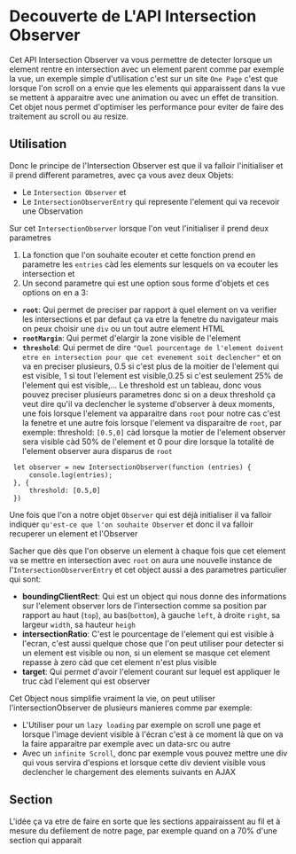 # Decouverte de L'API Intersection Observer

Cet API Intersection Observer va vous permettre de detecter lorsque un element rentre en intersection avec un element parent comme par exemple la vue, un exemple simple d'utilisation c'est sur un site `One Page` c'est que lorsque l'on scroll on a envie que les elements qui apparaissent dans la vue se mettent à apparaitre avec une animation ou avec un effet de transition.
Cet objet nous permet d'optimiser les performance pour eviter de faire des traitement au scroll ou au resize.

## Utilisation

 Donc le principe de l'Intersection Observer est que il va falloir l'initialiser et il prend different parametres, avec ça vous avez deux Objets:

- Le `Intersection Observer` et
- Le `IntersectionObserverEntry` qui represente l'element qui va recevoir une Observation

Sur cet `IntersectionObserver` lorsque l'on veut l'initialiser il prend deux parametres

1. La fonction que l'on souhaite ecouter et cette fonction prend en parametre les `entries` càd les elements sur lesquels on va ecouter les intersection et
2. Un second parametre qui est une option sous forme d'objets et ces options on en a 3:

- **`root`**: Qui permet de preciser par rapport à quel element on va verifier les intersections et par defaut ça va etre la fenetre du navigateur mais on peux choisir une `div` ou un tout autre element HTML
- **`rootMargin`**: Qui permet d'elargir la zone visible de l'element
- **`threshold`**: Qui permet de dire `"Quel pourcentage de l'element doivent etre en intersection pour que cet evenement soit declencher"` et on va en preciser plusieurs, 0.5 si c'est plus de la moitier de l'element qui est visible, 1 si tout l'element est visible,0.25 si c'est seulement 25% de l'element qui est visible,...
Le threshold est un tableau, donc vous pouvez preciser plusieurs parametres donc si on a deux threshold ça veut dire qu'il va declencher le systeme d'observer à deux moments, une fois lorsque l'element va apparaitre dans `root` pour notre cas c'est la fenetre et une autre fois lorsque l'element va disparaitre de `root`, par exemple: threshold: `[0.5,0]` càd lorsque la motier de l'element observer sera visible càd 50% de l'element et 0 pour dire lorsque la totalité de l'element observer aura disparus de `root`

```{JS}
 let observer = new IntersectionObserver(function (entries) {
     console.log(entries);
 }, {
     threshold: [0.5,0]
 })
```

Une fois que l'on a notre objet `Observer` qui est déjà initialiser il va falloir indiquer `qu'est-ce que l'on souhaite Observer` et donc il va falloir recuperer un element et l'Observer

Sacher que dès que l'on observe un element à chaque fois que cet element va se mettre en intersection avec `root` on aura une nouvelle instance de l'`IntersectionObserverEntry` et cet object aussi a des parametres particulier qui sont:

- **boundingClientRect**: Qui est un object qui nous donne des informations sur l'element observer lors de l'intersection comme sa position par rapport au haut (`top`), au bas(`bottom`), à gauche `left`, à droite `right`, sa largeur `width`, sa hauteur `heigh`
- **intersectionRatio**: C'est le pourcentage de l'element qui est visible à l'ecran, c'est aussi quelque chose que l'on peut utiliser pour detecter si un element est visible ou non, si un element se masque cet element repasse à zero càd que cet element n'est plus visible
- **target**: Qui permet d'avoir l'element courant sur lequel est appliquer le truc càd l'element qui est observer

Cet Object nous simplifie vraiment la vie, on peut utiliser l'intersectionObserver de plusieurs manieres comme par exemple:

- L'Utiliser pour un `lazy loading` par exemple on scroll une page et lorsque l'image devient visible à l'écran c'est à ce moment là que on va la faire apparaitre par exemple avec un data-src ou autre
- Avec un `infinite Scroll`, donc par exemple vous pouvez mettre une div qui vous servira d'espions et lorsque cette div devient visible vous declencher le chargement des elements suivants en AJAX

## Section

L'idée ça va etre de faire en sorte que les sections appairaissent au fil et à mesure du defilement de notre page, par exemple quand on a 70% d'une section qui apparait
